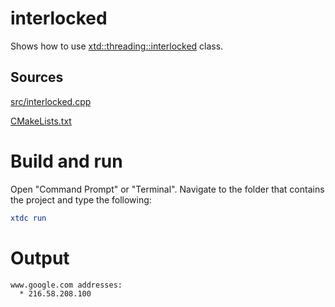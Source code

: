 # interlocked

Shows how to use [xtd::threading::interlocked](../../../../src/xtd.core/include/xtd/threading/interlocked.h) class.

## Sources

[src/interlocked.cpp](src/interlocked.cpp)

[CMakeLists.txt](CMakeLists.txt)

# Build and run

Open "Command Prompt" or "Terminal". Navigate to the folder that contains the project and type the following:

```cmake
xtdc run
```

# Output

```
www.google.com addresses:
  * 216.58.208.100
```
